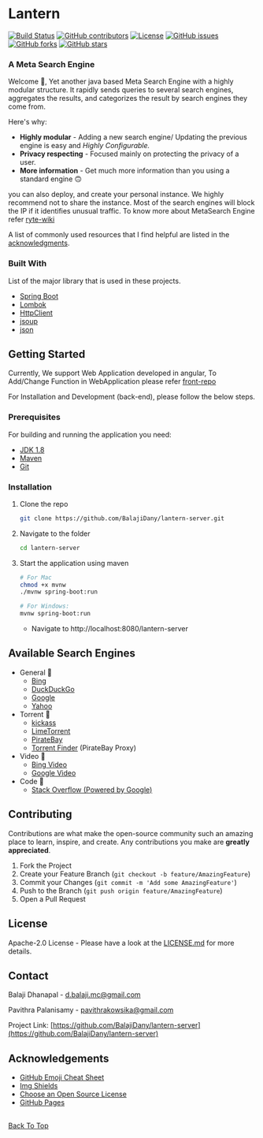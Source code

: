 <!--
*** Thanks for checking out the Best-README-Template. If you have a suggestion
*** that would make this better, please fork the repo and create a pull request
*** or simply open an issue with the tag "enhancement".
*** Thanks again! Now go create something AMAZING! :D
-->



<!-- PROJECT SHIELDS -->
<!--
*** I'm using markdown "reference style" links for readability.
*** Reference links are enclosed in brackets [ ] instead of parentheses ( ).
*** See the bottom of this document for the declaration of the reference variables
*** for contributors-url, forks-url, etc. This is an optional, concise syntax you may use.
*** https://www.markdownguide.org/basic-syntax/#reference-style-links
-->
# Lantern

[![Build Status](https://travis-ci.com/BalajiDany/lantern-server.svg?token=pqdDDYcKAzzpYPLgX2BL&branch=main)](https://travis-ci.com/BalajiDany/lantern-server)
[![GitHub contributors](https://img.shields.io/github/contributors/BalajiDany/lantern-server.svg)](https://github.com/BalajiDany/lantern-server/graphs/contributors)
[![License](https://img.shields.io/badge/License-Apache%202.0-blue.svg)](https://github.com/BalajiDany/lantern-server/blob/main/LICENSE)
[![GitHub issues](https://img.shields.io/github/issues/BalajiDany/lantern-server.svg)](https://github.com/BalajiDany/lantern-server/issues)
[![GitHub forks](https://img.shields.io/github/forks/BalajiDany/lantern-server.svg)](https://github.com/BalajiDany/lantern-server/network)
[![GitHub stars](https://img.shields.io/github/stars/BalajiDany/lantern-server.svg)](https://github.com/BalajiDany/lantern-server/stargazers)

<!-- ABOUT THE PROJECT -->
### A Meta Search Engine

Welcome :wave:, Yet another java based Meta Search Engine with a highly modular structure. It rapidly sends queries to several search engines, aggregates the results, and categorizes the result by search engines they come from.

Here's why:
* **Highly modular** - Adding a new search engine/ Updating the previous engine is easy and *Highly Configurable.*
* **Privacy respecting** - Focused mainly on protecting the privacy of a user.
* **More information** - Get much more information than you using a standard engine :upside_down_face:

you can also deploy, and create your personal instance. We highly recommend not to share the instance. Most of the search engines will block the IP if it identifies unusual traffic.
To know more about MetaSearch Engine refer [ryte-wiki](https://en.ryte.com/wiki/Meta_Search_Engine)

A list of commonly used resources that I find helpful are listed in the [acknowledgments](https://github.com/BalajiDany/lantern-server#acknowledgements).

### Built With

List of the major library that is used in these projects. 
* [Spring Boot](https://spring.io/projects/spring-boot)
* [Lombok](https://projectlombok.org/)
* [HttpClient](https://hc.apache.org/httpcomponents-client-ga/)
* [jsoup](https://jsoup.org/)
* [json](http://www.JSON.org/)

<!-- GETTING STARTED -->
## Getting Started

Currently, We support Web Application developed in angular, To Add/Change Function in WebApplication please refer [front-repo](https://github.com/BalajiDany/lantern-web-client.git)

For Installation and Development (back-end), please follow the below steps.

### Prerequisites

For building and running the application you need:

* [JDK 1.8](http://www.oracle.com/technetwork/java/javase/downloads/jdk8-downloads-2133151.html)
* [Maven](https://maven.apache.org)
* [Git](https://git-scm.com/downloads)

### Installation

1. Clone the repo
   ```sh
   git clone https://github.com/BalajiDany/lantern-server.git
   ```
2. Navigate to the folder
   ```sh
   cd lantern-server
   ```
3. Start the application using maven
   ```sh
   # For Mac
   chmod +x mvnw
   ./mvnw spring-boot:run
   
   # For Windows: 
   mvnw spring-boot:run
   ```
   * Navigate to http://localhost:8080/lantern-server

<!-- USAGE EXAMPLES -->
## Available Search Engines

- General :cookie:
  - [Bing](https://www.bing.com/)
  - [DuckDuckGo](https://duckduckgo.com/)
  - [Google](https://www.google.com/)
  - [Yahoo](https://yahoo.com/)
- Torrent :beer:
  - [kickass](/#)
  - [LimeTorrent](/#)
  - [PirateBay](/#)
  - [Torrent Finder](/#) (PirateBay Proxy)
- Video :popcorn:
  - [Bing Video](https://www.bing.com/videos)
  - [Google Video](https://www.google.com/videohp)
- Code :pizza:
  - [Stack Overflow (Powered by Google)](https://stackoverflow.com/)

<!-- CONTRIBUTING -->
## Contributing

Contributions are what make the open-source community such an amazing place to learn, inspire, and create. Any contributions you make are **greatly appreciated**.

1. Fork the Project
2. Create your Feature Branch (`git checkout -b feature/AmazingFeature`)
3. Commit your Changes (`git commit -m 'Add some AmazingFeature'`)
4. Push to the Branch (`git push origin feature/AmazingFeature`)
5. Open a Pull Request

<!-- LICENSE -->
## License

Apache-2.0 License - Please have a look at the [LICENSE.md](LICENSE.md) for more details.


<!-- CONTACT -->
## Contact

Balaji Dhanapal - d.balaji.mc@gmail.com

Pavithra Palanisamy - pavithrakowsika@gmail.com

Project Link: [https://github.com/BalajiDany/lantern-server](https://github.com/BalajiDany/lantern-server)

<!-- ACKNOWLEDGEMENTS -->
## Acknowledgements
* [GitHub Emoji Cheat Sheet](https://www.webpagefx.com/tools/emoji-cheat-sheet)
* [Img Shields](https://shields.io)
* [Choose an Open Source License](https://choosealicense.com)
* [GitHub Pages](https://pages.github.com)

##

[Back To Top](#a-meta-search-engine)


